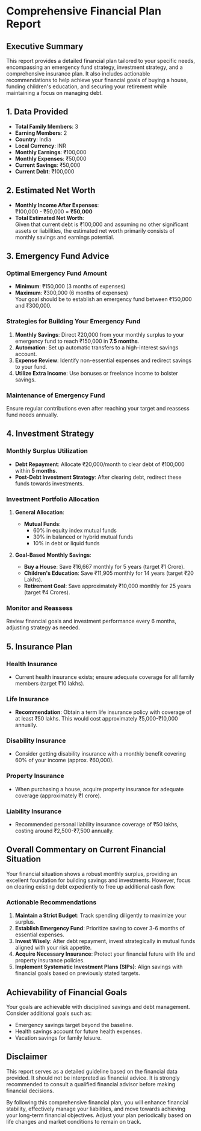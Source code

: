 # Comprehensive Financial Plan Report

## Executive Summary  
This report provides a detailed financial plan tailored to your specific needs, encompassing an emergency fund strategy, investment strategy, and a comprehensive insurance plan. It also includes actionable recommendations to help achieve your financial goals of buying a house, funding children's education, and securing your retirement while maintaining a focus on managing debt. 

## 1. Data Provided
- **Total Family Members**: 3  
- **Earning Members**: 2  
- **Country**: India  
- **Local Currency**: INR  
- **Monthly Earnings**: ₹100,000  
- **Monthly Expenses**: ₹50,000  
- **Current Savings**: ₹50,000  
- **Current Debt**: ₹100,000  

## 2. Estimated Net Worth
- **Monthly Income After Expenses**:  
  ₹100,000 - ₹50,000 = **₹50,000**  
- **Total Estimated Net Worth**:  
  Given that current debt is ₹100,000 and assuming no other significant assets or liabilities, the estimated net worth primarily consists of monthly savings and earnings potential.

## 3. Emergency Fund Advice
### Optimal Emergency Fund Amount
- **Minimum**: ₹150,000 (3 months of expenses)  
- **Maximum**: ₹300,000 (6 months of expenses)  
Your goal should be to establish an emergency fund between ₹150,000 and ₹300,000.

### Strategies for Building Your Emergency Fund
1. **Monthly Savings**: Direct ₹20,000 from your monthly surplus to your emergency fund to reach ₹150,000 in **7.5 months**.
2. **Automation**: Set up automatic transfers to a high-interest savings account.
3. **Expense Review**: Identify non-essential expenses and redirect savings to your fund.
4. **Utilize Extra Income**: Use bonuses or freelance income to bolster savings.

### Maintenance of Emergency Fund
Ensure regular contributions even after reaching your target and reassess fund needs annually.

## 4. Investment Strategy
### Monthly Surplus Utilization
- **Debt Repayment**: Allocate ₹20,000/month to clear debt of ₹100,000 within **5 months**.
- **Post-Debt Investment Strategy**: After clearing debt, redirect these funds towards investments.

### Investment Portfolio Allocation
1. **General Allocation**:
   - **Mutual Funds**: 
     - 60% in equity index mutual funds  
     - 30% in balanced or hybrid mutual funds  
     - 10% in debt or liquid funds  

2. **Goal-Based Monthly Savings**:
   - **Buy a House**: Save ₹16,667 monthly for 5 years (target ₹1 Crore).
   - **Children's Education**: Save ₹11,905 monthly for 14 years (target ₹20 Lakhs).
   - **Retirement Goal**: Save approximately ₹10,000 monthly for 25 years (target ₹4 Crores).

### Monitor and Reassess
Review financial goals and investment performance every 6 months, adjusting strategy as needed.

## 5. Insurance Plan
### Health Insurance
- Current health insurance exists; ensure adequate coverage for all family members (target ₹10 lakhs).

### Life Insurance
- **Recommendation**: Obtain a term life insurance policy with coverage of at least ₹50 lakhs. This would cost approximately ₹5,000-₹10,000 annually.

### Disability Insurance
- Consider getting disability insurance with a monthly benefit covering 60% of your income (approx. ₹60,000).

### Property Insurance
- When purchasing a house, acquire property insurance for adequate coverage (approximately ₹1 crore).

### Liability Insurance
- Recommended personal liability insurance coverage of ₹50 lakhs, costing around ₹2,500-₹7,500 annually.

## Overall Commentary on Current Financial Situation
Your financial situation shows a robust monthly surplus, providing an excellent foundation for building savings and investments. However, focus on clearing existing debt expediently to free up additional cash flow. 

### Actionable Recommendations
1. **Maintain a Strict Budget**: Track spending diligently to maximize your surplus.
2. **Establish Emergency Fund**: Prioritize saving to cover 3-6 months of essential expenses.
3. **Invest Wisely**: After debt repayment, invest strategically in mutual funds aligned with your risk appetite.
4. **Acquire Necessary Insurance**: Protect your financial future with life and property insurance policies.
5. **Implement Systematic Investment Plans (SIPs)**: Align savings with financial goals based on previously stated targets.

## Achievability of Financial Goals
Your goals are achievable with disciplined savings and debt management. Consider additional goals such as:
- Emergency savings target beyond the baseline.
- Health savings account for future health expenses.
- Vacation savings for family leisure.

## Disclaimer
This report serves as a detailed guideline based on the financial data provided. It should not be interpreted as financial advice. It is strongly recommended to consult a qualified financial advisor before making financial decisions.

By following this comprehensive financial plan, you will enhance financial stability, effectively manage your liabilities, and move towards achieving your long-term financial objectives. Adjust your plan periodically based on life changes and market conditions to remain on track.